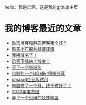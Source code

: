 hello，我是启涵，这是我的github主页
# 我的博客最近的文章
<!-- BLOG-POST-LIST:START -->
- [动态博客和静态博客哪个好？](https://blog.1id.top/post/45)
- [购买小厂服务器要谨慎](https://blog.1id.top/post/42)
- [我换域名了！](https://blog.1id.top/post/38)
- [启涵下载站上线啦！](https://blog.1id.top/post/qi-han-xia-zai-zhan-shang-xian-la)
- [买了一个新域名](https://blog.1id.top/post/mai-liao-yi-ge-xin-yu-ming)
- [自制的一个jsDelivr镜像分享](https://blog.1id.top/post/zi-zhi-de-yi-ge-jsdelivr-jing-xiang-fen-xiang)
- [dnspod企业版试用](https://blog.1id.top/post/dnspod-qi-ye-ban-shi-yong)
- [电脑修了一个月，终于修好了！](https://blog.1id.top/post/dian-nao-xiu-liao-yi-ge-yue-zhong-yu-xiu-hao-liao)
- [2022年度总结](https://blog.1id.top/post/2022-nian-du-zong-jie)
- [弄了一个没用的快速网盘](https://blog.1id.top/post/nong-liao-yi-ge-mei-yong-de-kuai-su-wang-pan)
<!-- BLOG-POST-LIST:END -->
